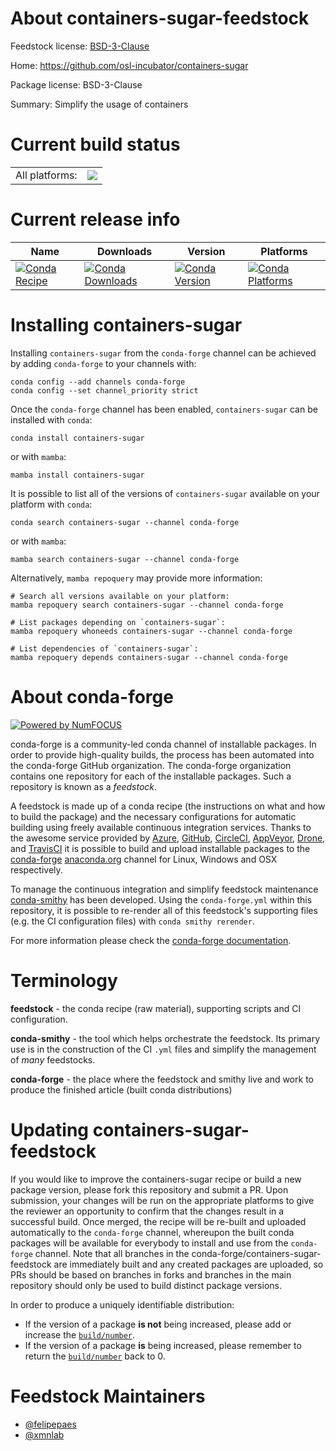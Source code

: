 About containers-sugar-feedstock
================================

Feedstock license: [BSD-3-Clause](https://github.com/conda-forge/containers-sugar-feedstock/blob/main/LICENSE.txt)

Home: https://github.com/osl-incubator/containers-sugar

Package license: BSD-3-Clause

Summary: Simplify the usage of containers

Current build status
====================


<table><tr><td>All platforms:</td>
    <td>
      <a href="https://dev.azure.com/conda-forge/feedstock-builds/_build/latest?definitionId=20720&branchName=main">
        <img src="https://dev.azure.com/conda-forge/feedstock-builds/_apis/build/status/containers-sugar-feedstock?branchName=main">
      </a>
    </td>
  </tr>
</table>

Current release info
====================

| Name | Downloads | Version | Platforms |
| --- | --- | --- | --- |
| [![Conda Recipe](https://img.shields.io/badge/recipe-containers--sugar-green.svg)](https://anaconda.org/conda-forge/containers-sugar) | [![Conda Downloads](https://img.shields.io/conda/dn/conda-forge/containers-sugar.svg)](https://anaconda.org/conda-forge/containers-sugar) | [![Conda Version](https://img.shields.io/conda/vn/conda-forge/containers-sugar.svg)](https://anaconda.org/conda-forge/containers-sugar) | [![Conda Platforms](https://img.shields.io/conda/pn/conda-forge/containers-sugar.svg)](https://anaconda.org/conda-forge/containers-sugar) |

Installing containers-sugar
===========================

Installing `containers-sugar` from the `conda-forge` channel can be achieved by adding `conda-forge` to your channels with:

```
conda config --add channels conda-forge
conda config --set channel_priority strict
```

Once the `conda-forge` channel has been enabled, `containers-sugar` can be installed with `conda`:

```
conda install containers-sugar
```

or with `mamba`:

```
mamba install containers-sugar
```

It is possible to list all of the versions of `containers-sugar` available on your platform with `conda`:

```
conda search containers-sugar --channel conda-forge
```

or with `mamba`:

```
mamba search containers-sugar --channel conda-forge
```

Alternatively, `mamba repoquery` may provide more information:

```
# Search all versions available on your platform:
mamba repoquery search containers-sugar --channel conda-forge

# List packages depending on `containers-sugar`:
mamba repoquery whoneeds containers-sugar --channel conda-forge

# List dependencies of `containers-sugar`:
mamba repoquery depends containers-sugar --channel conda-forge
```


About conda-forge
=================

[![Powered by
NumFOCUS](https://img.shields.io/badge/powered%20by-NumFOCUS-orange.svg?style=flat&colorA=E1523D&colorB=007D8A)](https://numfocus.org)

conda-forge is a community-led conda channel of installable packages.
In order to provide high-quality builds, the process has been automated into the
conda-forge GitHub organization. The conda-forge organization contains one repository
for each of the installable packages. Such a repository is known as a *feedstock*.

A feedstock is made up of a conda recipe (the instructions on what and how to build
the package) and the necessary configurations for automatic building using freely
available continuous integration services. Thanks to the awesome service provided by
[Azure](https://azure.microsoft.com/en-us/services/devops/), [GitHub](https://github.com/),
[CircleCI](https://circleci.com/), [AppVeyor](https://www.appveyor.com/),
[Drone](https://cloud.drone.io/welcome), and [TravisCI](https://travis-ci.com/)
it is possible to build and upload installable packages to the
[conda-forge](https://anaconda.org/conda-forge) [anaconda.org](https://anaconda.org/)
channel for Linux, Windows and OSX respectively.

To manage the continuous integration and simplify feedstock maintenance
[conda-smithy](https://github.com/conda-forge/conda-smithy) has been developed.
Using the ``conda-forge.yml`` within this repository, it is possible to re-render all of
this feedstock's supporting files (e.g. the CI configuration files) with ``conda smithy rerender``.

For more information please check the [conda-forge documentation](https://conda-forge.org/docs/).

Terminology
===========

**feedstock** - the conda recipe (raw material), supporting scripts and CI configuration.

**conda-smithy** - the tool which helps orchestrate the feedstock.
                   Its primary use is in the construction of the CI ``.yml`` files
                   and simplify the management of *many* feedstocks.

**conda-forge** - the place where the feedstock and smithy live and work to
                  produce the finished article (built conda distributions)


Updating containers-sugar-feedstock
===================================

If you would like to improve the containers-sugar recipe or build a new
package version, please fork this repository and submit a PR. Upon submission,
your changes will be run on the appropriate platforms to give the reviewer an
opportunity to confirm that the changes result in a successful build. Once
merged, the recipe will be re-built and uploaded automatically to the
`conda-forge` channel, whereupon the built conda packages will be available for
everybody to install and use from the `conda-forge` channel.
Note that all branches in the conda-forge/containers-sugar-feedstock are
immediately built and any created packages are uploaded, so PRs should be based
on branches in forks and branches in the main repository should only be used to
build distinct package versions.

In order to produce a uniquely identifiable distribution:
 * If the version of a package **is not** being increased, please add or increase
   the [``build/number``](https://docs.conda.io/projects/conda-build/en/latest/resources/define-metadata.html#build-number-and-string).
 * If the version of a package **is** being increased, please remember to return
   the [``build/number``](https://docs.conda.io/projects/conda-build/en/latest/resources/define-metadata.html#build-number-and-string)
   back to 0.

Feedstock Maintainers
=====================

* [@felipepaes](https://github.com/felipepaes/)
* [@xmnlab](https://github.com/xmnlab/)

